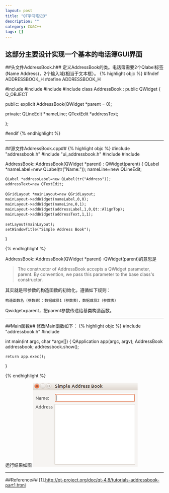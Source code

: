 ```yaml
---
layout: post
title: "QT学习笔记3"
description: ""
category: C&&C++
tags: []
---
```


这部分主要设计实现一个基本的电话簿GUI界面
---------------------------------------------------------------------
##头文件AddressBook.h##
定义AddressBook的类。电话簿需要2个Qlabel标签(Name Address)，2个输入域(相当于文本框）。
{% highlight objc %}
#ifndef ADDRESSBOOK_H
#define ADDRESSBOOK_H

#include <QWidget>
#include <QLineEdit>
#include <QTextEdit>
#include <QLabel>
class AddressBook : public QWidget
{
    Q_OBJECT

public:
    explicit AddressBook(QWidget *parent = 0);

private:
    QLineEdit *nameLine;
    QTextEdit *addressText;

};

#endif
{% endhighlight %}



-------------------------------------------------------------------------------
##源文件AddressBook.cpp##
{% highlight objc %}
#include "addressbook.h"
#include "ui_addressbook.h"
#include <QLabel>
#include <QGridLayout>

AddressBook::AddressBook(QWidget *parent) :
    QWidget(parent)
{
    QLabel *nameLabel=new QLabel(tr("Name:"));
    nameLine=new QLineEdit;

    QLabel *addressLabel=new QLabel(tr("Address"));
    addressText=new QTextEdit;

    QGridLayout *mainLayout=new QGridLayout;
    mainLayout->addWidget(nameLabel,0,0);
    mainLayout->addWidget(nameLine,0,1);
    mainLayout->addWidget(addressLabel,1,0,Qt::AlignTop);
    mainLayout->addWidget(addressText,1,1);

    setLayout(mainLayout);
    setWindowTitle("Simple Address Book");
}

{% endhighlight %}

AddressBook::AddressBook(QWidget *parent) :QWidget(parent)的意思是

> The constructor of AddressBook accepts a QWidget parameter, parent. By convention, we pass this parameter to the base class's constructor.

其实就是带参数的构造函数的初始化，遵循如下规则：

`构造函数名（参数表）：数据成员1（参数表），数据成员2（参数表）`

Qwidget=parent，把parent参数传递给基类构造函数。

------------------------------------------------------------------------

##Main函数##
修改Main函数如下：
{% highlight objc %}
#include "addressbook.h"
#include <QApplication>

int main(int argc, char *argv[])
{
    QApplication app(argc, argv);
    AddressBook addressbook;
    addressbook.show();

    return app.exec();
}

{% endhighlight %}

运行结果如图
![图片](/assets/images/QT3-1.png)

--------------------------------------------------------------------
##Reference##
[1].http://qt-project.org/doc/qt-4.8/tutorials-addressbook-part1.html
